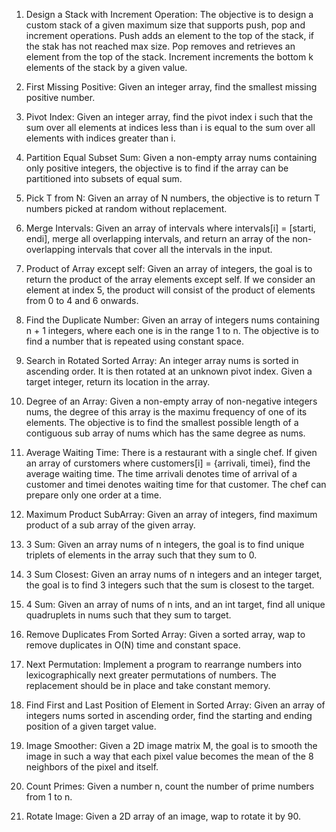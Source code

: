 1. Design a Stack with Increment Operation: The objective is to design a custom stack of a given maximum size that supports push, pop and increment operations. Push adds an element to the top of the stack, if the stak has not reached max size. Pop removes and retrieves an element from the top of the stack. Increment increments the bottom k elements of the stack by a given value. 

2. First Missing Positive: Given an integer array, find the smallest missing positive number.

3. Pivot Index: Given an integer array, find the pivot index i such that the sum over all elements at indices less than i is equal to the sum over all elements with indices greater than i.

4. Partition Equal Subset Sum: Given a non-empty array nums containing only positive integers, the objective is to find if the array can be partitioned into subsets of equal sum. 

5. Pick T from N: Given an array of N numbers, the objective is to return T numbers picked at random without replacement. 

6. Merge Intervals: Given an array of intervals where intervals[i] = [starti, endi], merge all overlapping intervals, and return an array of the non-overlapping intervals that cover all the intervals in the input. 

7. Product of Array except self: Given an array of integers, the goal is to return the product of the array elements except self. If we consider an element at index 5, the product will consist of the product of elements from 0 to 4 and 6 onwards.

8. Find the Duplicate Number: Given an array of integers nums containing n + 1 integers, where each one is in the range 1 to n. The objective is to find a number that is repeated using constant space. 

9. Search in Rotated Sorted Array: An integer array nums is sorted in ascending order. It is then rotated at an unknown pivot index. Given a target integer, return its location in the array. 

10. Degree of an Array: Given a non-empty array of non-negative integers nums, the degree of this array is the maximu frequency of one of its elements. The objective is to find the smallest possible length of a contiguous sub array of nums which has the same degree as nums. 

11. Average Waiting Time: There is a restaurant with a single chef. If given an array of curstomers where customers[i] = {arrivali, timei}, find the average waiting time. The time arrivali denotes time of arrival of a customer and timei denotes waiting time for that customer. The chef can prepare only one order at a time. 

12. Maximum Product SubArray: Given an array of integers, find maximum product of a sub array of the given array.

13. 3 Sum: Given an array nums of n integers, the goal is to find unique triplets of elements in the array such that they sum to 0.

14. 3 Sum Closest: Given an array nums of n integers and an integer target, the goal is to find 3 integers such that the sum is closest to the target. 

15. 4 Sum: Given an array of nums of n ints, and an int target, find all unique quadruplets in nums such that they sum to target. 

16. Remove Duplicates From Sorted Array: Given a sorted array, wap to remove duplicates in O(N) time and constant space. 

17. Next Permutation: Implement a program to rearrange numbers into lexicographically next greater permutations of numbers. The replacement should be in place and take constant memory. 

34. Find First and Last Position of Element in Sorted Array: Given an array of integers nums sorted in ascending order, find the starting and ending position of a given target value. 

35. Image Smoother: Given a 2D image matrix M, the goal is to smooth the image in such a way that each pixel value becomes the mean of the 8 neighbors of the pixel and itself. 

36. Count Primes: Given a number n, count the number of prime numbers from 1 to n. 

37. Rotate Image: Given a 2D array of an image, wap to rotate it by 90.